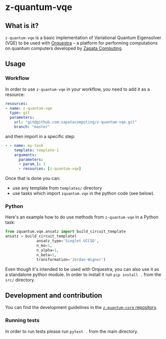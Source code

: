 # z-quantum-vqe

## What is it?

`z-quantum-vqe` is a basic implementation of Variational Quantum Eigensolver (VQE) to be used with [Orquestra](https://www.zapatacomputing.com/orquestra/) – a platform for performing computations on quantum computers developed by [Zapata Computing](https://www.zapatacomputing.com).

## Usage

### Workflow
In order to use `z-quantum-vqe` in your workflow, you need to add it as a resource:

```yaml
resources:
- name: z-quantum-vqe
  type: git
  parameters:
    url: "git@github.com:zapatacomputing/z-quantum-vqe.git"
    branch: "master"
```

and then import in a specific step:

```yaml
- - name: my-task
    template: template-1
    arguments:
      parameters:
      - param_1: 1
      - resources: [z-quantum-vqe]
```

Once that is done you can:
- use any template from `templates/` directory
- use tasks which import `zquantum.vqe` in the python code (see below).

### Python

Here's an example how to do use methods from `z-quantum-vqe` in a Python task:

```python
from zquantum.vqe.ansatz import build_circuit_template
ansatz = build_circuit_template(
              ansatz_type='Singlet UCCSD',
              n_mo=1,
              n_alpha=1,
              n_beta=1,
              transformation='Jordan-Wigner')
```

Even though it's intended to be used with Orquestra, you can also use it as a standalone python module.
In order to install it run `pip install .` from the `src/` directory.


## Development and contribution

You can find the development guidelines in the [`z-quantum-core` repository](https://github.com/zapatacomputing/z-quantum-core).

### Running tests

In order to run tests please run `pytest .` from the main directory.
